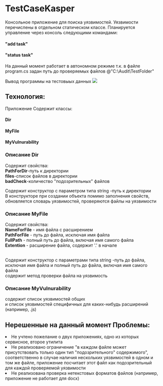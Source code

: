 # TestCaseKasper
Консольное приложение для поиска уязвимостей. Уязвимости перечислены в отдельном статическом классе.
Планируется управление через консоль следующими командами: 
#### "add task" 
#### "status task" 

На данный момент работает в автономном режиме т.к. в файле program.cs задан путь до проверяемых файлов @"C:\Audit\TestFolder"

Вывод программы на тестовыых данных
<img src="https://github.com/Makanasya/TestCaseKasper/edit/master/Out.png">

## Технология:
Приложение Содержит классы:<br>
#### Dir <br>
#### MyFile <br>
#### MyVulnurability <br>

### Описание Dir
Cодержит свойства: <br>
<b>PathForDir</b>-путь к директории <br>
<b>files</b>-список файлов в директории <br>
<b>badCheck</b>-количество "подозрительных" файлов <br>

Содержит конструктор с параметром типа string -путь к директории <br>
В конструкторе при создании объекта помимо заполнения свойств, обновляется словарь уязвимостей, проверяются файлы на уязвимости <br>

### Описание MyFile
Cодержит свойства:  <br>
<b>NameForFile</b> - имя файла с расширением <br>
<b>PathForFile</b> - путь до файла, исключая имя файла <br>
<b>FullPath</b> -  полный путь до файла, включая имя самого файла <br>
<b>Extention</b> - расширение файла, содержит '.' в начале <br> <br>

Содержит конструктор с параметрами типа string -путь до файла, исключая имя файла и полный путь до файла, включая имя самого файла <br>
содержит метод проверки файла на уязвимость<br>

### Описание MyVulnurability
содержит список уязвимостей общих <br>
и список уязвимостей специфичных для каких-нибудь расширений (например, .js) <br>

## Нерешенные на данный момент Проблемы:
<li>Не учтено пожелание о двух приложениях, одно из которых сервисное, второе утилита <br></li>
<li>Не реализовано ограничение "в каждом файле может присутствовать только один тип "подозрительного" содержимого", <br></li>
соответственно в случае наличия нескольких уязвимостей в одном и том же файле, приложение посчитает этот файл как подозрительный для каждой проверяемой уязвимости<br>
<li>Не реализована проверка нетекстовых форматов файлов (например, приложение не работает для docx) <br></li>
